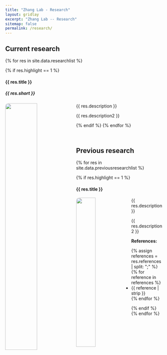 ```yaml
---
title: "Zhang Lab - Research"
layout: gridlay
excerpt: "Zhang Lab -- Research"
sitemap: false
permalink: /research/
---
```


<style>
img{
  border-radius: 10px;
}
.col-md-3 {
  margin-top:10px;
  margin-bottom:10px;
  padding:0px;
  display:block;
  overflow:hidden;
  text-align:center;
  display: table-cell;
  background: white;
  border-radius: 20px;
  height: auto;
}
iframe {
  margin:0;
  padding:0;
  width: 175px;
  display: inline;
  vertical-align: middle;
}
</style>

## Current research

{% for res in site.data.researchlist %}

{% if res.highlight == 1 %}

<div class="row">

<div class="col-sm-12 clearfix">
 <div class="well">
  <h4><b>{{ res.title }}</b></h4>
  <h5> {{ res.short }}</h5>
  <img src="{{ site.url }}{{ site.baseurl }}/images/slider/{{ res.image }}" class="img-responsive" width="45%" style="float: left" />
  <p>{{ res.description }}</p>
  <p>{{ res.description2 }}</p>
 </div>
</div>

</div>

{% endif %}
{% endfor %}

<p> &nbsp; </p>


## Previous research

{% for res in site.data.previousresearchlist %}

{% if res.highlight == 1 %}

<div class="row">

<div class="col-sm-12 clearfix">
 <div class="well">
  <h4><b>{{ res.title }}</b></h4>
  <!--  <h5> {{ res.short }}</h5> -->
  <img src="{{ site.url }}{{ site.baseurl }}/images/pubpic/{{ res.image }}" class="img-responsive" width="35%" style="float: left" />
  <p>{{ res.description }}</p>
  <p>{{ res.description2 }}</p>
  <!-- <p><strong>{{ res.references }}</strong></p> -->
  <strong>References:</strong>
  <ul>
    {% assign references = res.references | split: ";" %}
    {% for reference in references %}
      <li>{{ reference | strip }}</li>
    {% endfor %}
  </ul>
 </div>
</div>

</div>

{% endif %}
{% endfor %}

<p> &nbsp; </p>


